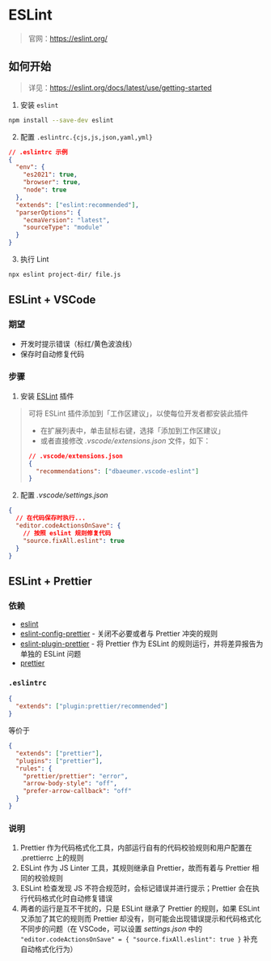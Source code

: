 # ESLint

> 官网：https://eslint.org/

## 如何开始

> 详见：https://eslint.org/docs/latest/use/getting-started

1. 安装 `eslint`

```bash
npm install --save-dev eslint
```

2. 配置 `.eslintrc.{cjs,js,json,yaml,yml}`

```json
// .eslintrc 示例
{
  "env": {
    "es2021": true,
    "browser": true,
    "node": true
  },
  "extends": ["eslint:recommended"],
  "parserOptions": {
    "ecmaVersion": "latest",
    "sourceType": "module"
  }
}
```

3. 执行 Lint

```bash
npx eslint project-dir/ file.js
```

## ESLint + VSCode

### 期望

- 开发时提示错误（标红/黄色波浪线）
- 保存时自动修复代码

### 步骤

1. 安装 [ESLint](https://marketplace.visualstudio.com/items?itemName=dbaeumer.vscode-eslint) 插件

> 可将 ESLint 插件添加到「工作区建议」，以使每位开发者都安装此插件
>
> - 在扩展列表中，单击鼠标右键，选择「添加到工作区建议」
> - 或者直接修改 _.vscode/extensions.json_ 文件，如下：
>
> ```json
> // .vscode/extensions.json
> {
>   "recommendations": ["dbaeumer.vscode-eslint"]
> }
> ```

2. 配置 _.vscode/settings.json_

```json
{
  // 在代码保存时执行...
  "editor.codeActionsOnSave": {
    // 按照 eslint 规则修复代码
    "source.fixAll.eslint": true
  }
}
```

## ESLint + Prettier

### 依赖

- [eslint](https://github.com/eslint/eslint)
- [eslint-config-prettier](https://github.com/prettier/eslint-config-prettier) - 关闭不必要或者与 Prettier 冲突的规则
- [eslint-plugin-prettier](https://github.com/prettier/eslint-plugin-prettier) - 将 Prettier 作为 ESLint 的规则运行，并将差异报告为单独的 ESLint 问题
- [prettier](https://github.com/prettier/prettier)

### `.eslintrc`

```json
{
  "extends": ["plugin:prettier/recommended"]
}
```

等价于

```json
{
  "extends": ["prettier"],
  "plugins": ["prettier"],
  "rules": {
    "prettier/prettier": "error",
    "arrow-body-style": "off",
    "prefer-arrow-callback": "off"
  }
}
```

### 说明

1. Prettier 作为代码格式化工具，内部运行自有的代码校验规则和用户配置在 .prettierrc 上的规则
2. ESLint 作为 JS Linter 工具，其规则继承自 Prettier，故而有着与 Prettier 相同的校验规则
3. ESLint 检查发现 JS 不符合规范时，会标记错误并进行提示；Prettier 会在执行代码格式化时自动修复错误
4. 两者的运行是互不干扰的，只是 ESLint 继承了 Prettier 的规则，如果 ESLint 又添加了其它的规则而 Prettier 却没有，则可能会出现错误提示和代码格式化不同步的问题（在 VSCode，可以设置 _settings.json_ 中的 `"editor.codeActionsOnSave" = { "source.fixAll.eslint": true }` 补充自动格式化行为）
